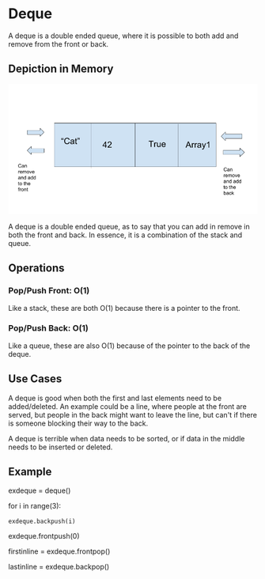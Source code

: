 # Deque
A deque is a double ended queue, where it is possible to both add and remove from the front or back.

## Depiction in Memory

![Deque in Memory](Deque.png)

A deque is a double ended queue, as to say that you can add in remove in both the front and back. In essence, it is a combination of the stack and queue.

## Operations

### Pop/Push Front: O(1)
Like a stack, these are both O(1) because there is a pointer to the front.

### Pop/Push Back: O(1)
Like a queue, these are also O(1) because of the pointer to the back of the deque.

## Use Cases
A deque is good when both the first and last elements need to be added/deleted. An example could be a line, where people at the front are served, but people in the back might want to leave the line, but can't if there is someone blocking their way to the back.

A deque is terrible when data needs to be sorted, or if data in the middle needs to be inserted or deleted.

## Example
exdeque = deque()

for i in range(3):

	exdeque.backpush(i)

exdeque.frontpush(0)

firstinline = exdeque.frontpop()

lastinline = exdeque.backpop()

